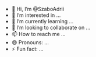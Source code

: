 - 👋 Hi, I’m @SzaboAdrii
- 👀 I’m interested in ...
- 🌱 I’m currently learning ...
- 💞️ I’m looking to collaborate on ...
- 📫 How to reach me ...
- 😄 Pronouns: ...
- ⚡ Fun fact: ...

<!---
SzaboAdrii/SzaboAdrii is a ✨ special ✨ repository because its `README.md` (this file) appears on your GitHub profile.
You can click the Preview link to take a look at your changes.
--->
